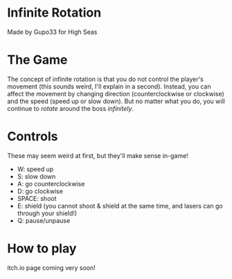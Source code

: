 # Infinite Rotation
Made by Gupo33 for High Seas

# The Game
The concept of infinite rotation is that you do not control the player's movement (this sounds weird, I'll explain in a second).
Instead, you can affect the movement by changing direction (counterclockwise or clockwise) and the speed (speed up or slow down).
But no matter what you do, you will continue to *rotate* around the boss *infinitely*.

# Controls
These may seem weird at first, but they'll make sense in-game!
- W: speed up
- S: slow down
- A: go counterclockwise
- D: go clockwise
- SPACE: shoot
- E: shield (you cannot shoot & shield at the same time, and lasers can go through your shield!)
- Q: pause/unpause

# How to play
itch.io page coming very soon!
